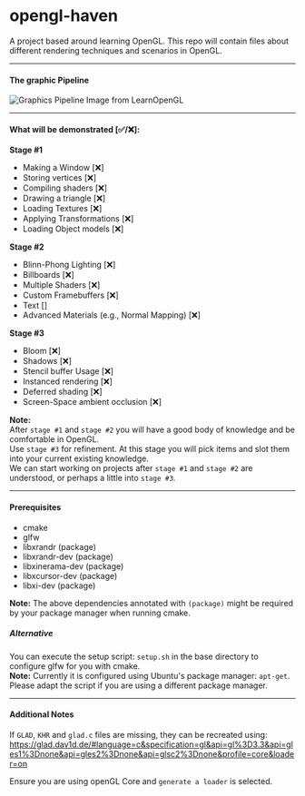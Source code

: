 # opengl-haven
A project based around learning OpenGL. This repo will contain files about different rendering techniques and scenarios in OpenGL.

---

#### The graphic Pipeline
![Graphics Pipeline Image from LearnOpenGL](https://learnopengl.com/img/getting-started/pipeline.png)

---

#### What will be demonstrated [✅/❌]:
**Stage #1**
- Making a Window [❌]
- Storing vertices [❌]
- Compiling shaders [❌]
- Drawing a triangle [❌]
- Loading Textures [❌]
- Applying Transformations [❌]
- Loading Object models [❌]

**Stage #2**
- Blinn-Phong Lighting [❌]
- Billboards [❌]
- Multiple Shaders [❌]
- Custom Framebuffers [❌]
- Text []
- Advanced Materials (e.g., Normal Mapping) [❌]

**Stage #3**
- Bloom [❌]
- Shadows [❌]
- Stencil buffer Usage [❌]
- Instanced rendering [❌]
- Deferred shading [❌]
- Screen-Space ambient occlusion [❌]

**Note:**   
After `stage #1` and `stage #2` you will have a good body of knowledge and be comfortable in OpenGL.  
Use `stage #3` for refinement. At this stage you will pick items and slot them into your current existing knowledge.  
We can start working on projects after `stage #1` and `stage #2` are understood, or perhaps a little into `stage #3`. 

---

#### Prerequisites
- cmake  
- glfw  
- libxrandr (package)
- libxrandr-dev (package)
- libxinerama-dev (package)
- libxcursor-dev (package)
- libxi-dev (package)

**Note:** The above dependencies annotated with `(package)` might be required by your package manager when running cmake.

##### Alternative
You can execute the setup script: `setup.sh` in the base directory to configure glfw for you with cmake.  
**Note:** Currently it is configured using Ubuntu's package manager: `apt-get`. Please adapt the script if you are using a different package manager.

---

#### Additional Notes
If `GLAD`, `KHR` and `glad.c` files are missing, they can be recreated using:
https://glad.dav1d.de/#language=c&specification=gl&api=gl%3D3.3&api=gles1%3Dnone&api=gles2%3Dnone&api=glsc2%3Dnone&profile=core&loader=on

Ensure you are using openGL Core and `generate a loader` is selected.